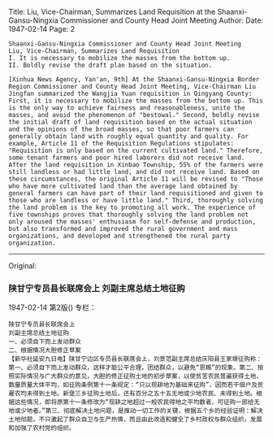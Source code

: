 Title: Liu, Vice-Chairman, Summarizes Land Requisition at the Shaanxi-Gansu-Ningxia Commissioner and County Head Joint Meeting
Author:
Date: 1947-02-14
Page: 2

    Shaanxi-Gansu-Ningxia Commissioner and County Head Joint Meeting
    Liu, Vice-Chairman, Summarizes Land Requisition
    I. It is necessary to mobilize the masses from the bottom up.
    II. Boldly revise the draft plan based on the situation.

    [Xinhua News Agency, Yan'an, 9th] At the Shaanxi-Gansu-Ningxia Border Region Commissioner and County Head Joint Meeting, Vice-Chairman Liu Jingfan summarized the Wangjia Yuan requisition in Qingyang County: First, it is necessary to mobilize the masses from the bottom up. This is the only way to achieve fairness and reasonableness, unite the masses, and avoid the phenomenon of "bestowal." Second, boldly revise the initial draft of land requisition based on the actual situation and the opinions of the broad masses, so that poor farmers can generally obtain land with roughly equal quantity and quality. For example, Article 11 of the Requisition Regulations stipulates: "Requisition is only based on the current cultivated land." Therefore, some tenant farmers and poor hired laborers did not receive land. After the land requisition in Xinbao Township, 55% of the farmers were still landless or had little land, and did not receive land. Based on these circumstances, the original Article 11 will be revised to "Those who have more cultivated land than the average land obtained by general farmers can have part of their land requisitioned and given to those who are landless or have little land." Third, thoroughly solving the land problem is the key to promoting all work. The experience of five townships proves that thoroughly solving the land problem not only aroused the masses' enthusiasm for self-defense and production, but also transformed and improved the rural government and mass organizations, and developed and strengthened the rural party organization.



<hr /> 

Original: 


### 陕甘宁专员县长联席会上  刘副主席总结土地征购

1947-02-14
第2版()
专栏：

    陕甘宁专员县长联席会上
    刘副主席总结土地征购
    一、必须自下而上发动群众
    二、根据情况大胆修正草案              
    【新华社延安九日电】陕甘宁边区专员县长联席会上，刘景范副主席总结庆阳县王家塬征购称：第一、必须自下而上发动群众，这样才能公平合理，团结群众，以避免“恩赐”的现象。第二、按照实际情况与广大群众的意见，大胆的修正征购土地的初步草案，以使贫苦农民普遍获得土地，数量质量大体平均，如征购条例第十一条规定：“只以现耕地为基础来征购”，因而若干佃户及贫雇农均未得到土地。新堡三乡征购土地后，还有百分之五十五无地或少地农民、未得到土地。根据这些情况，即将原第十一条修改为“现耕之地超过一般农民得地之平均数者，可征购一部给无地或少地者。”第三、彻底解决土地问题，是推动一切工作的关键，根据五个乡的经验证明：解决土地彻题，不只激起了群众自卫与生产热情，而且由此改造和健全了乡村政权与群众组织，发展和加强了农村党的组织。
